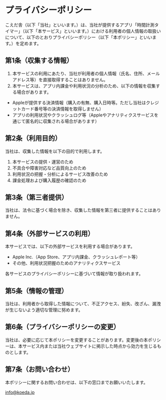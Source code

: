 # プライバシーポリシー

こえだ舎（以下「当社」といいます。）は、当社が提供するアプリ「時間計測タイマー」（以下「本サービス」といいます。）における利用者の個人情報の取扱いについて、以下のとおりプライバシーポリシー（以下「本ポリシー」といいます。）を定めます。

## 第1条（収集する情報）

1. 本サービスの利用にあたり、当社が利用者の個人情報（氏名、住所、メールアドレス等）を直接取得することはありません。
2. 本サービスは、アプリ内課金や利用状況の分析のため、以下の情報を収集する場合があります。
  - Appleが提供する決済情報（購入の有無、購入日時等。ただし当社はクレジットカード番号等の決済情報を取得しません）
  - アプリの利用状況やクラッシュログ等（Appleやアナリティクスサービスを通じて匿名的に収集される場合があります）

## 第2条（利用目的）

当社は、収集した情報を以下の目的で利用します。

1. 本サービスの提供・運営のため
2. 不具合や障害対応など品質向上のため
3. 利用状況の把握・分析によるサービス改善のため
4. 課金処理および購入履歴の確認のため

## 第3条（第三者提供）

当社は、法令に基づく場合を除き、収集した情報を第三者に提供することはありません。

## 第4条（外部サービスの利用）

本サービスでは、以下の外部サービスを利用する場合があります。

  - Apple Inc.（App Store、アプリ内課金、クラッシュレポート等）
  - その他、利用状況把握のためのアナリティクスサービス

各サービスのプライバシーポリシーに基づいて情報が取り扱われます。

## 第5条（情報の管理）

当社は、利用者から取得した情報について、不正アクセス、紛失、改ざん、漏洩が生じないよう適切な管理に努めます。

## 第6条（プライバシーポリシーの変更）

当社は、必要に応じて本ポリシーを変更することがあります。変更後の本ポリシーは、本サービス内または当社ウェブサイトに掲示した時点から効力を生じるものとします。

## 第7条（お問い合わせ）

本ポリシーに関するお問い合わせは、以下の窓口までお願いいたします。

info@koeda.jp
